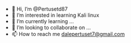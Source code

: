 - 👋 Hi, I’m @Pertusetd87
- 👀 I’m interested in learning Kali linux
- 🌱 I’m currently learning ...
- 💞️ I’m looking to collaborate on ...
- 📫 How to reach me dalepertuset7@gmail.com

<!---
Pertusetd87/Pertusetd87 is a ✨ special ✨ repository because its `README.md` (this file) appears on your GitHub profile.
You can click the Preview link to take a look at your changes.
--->
